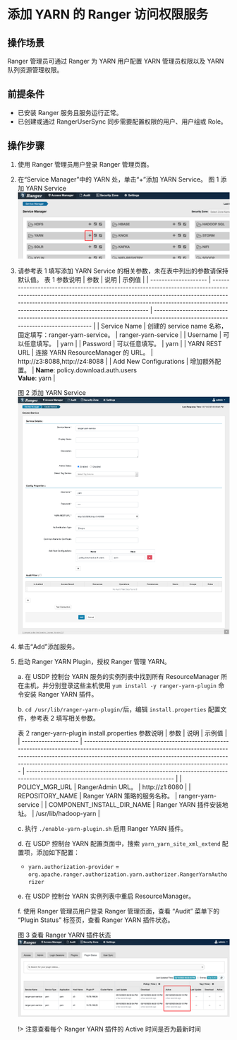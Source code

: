 # 添加 YARN 的 Ranger 访问权限服务

## 操作场景

Ranger 管理员可通过 Ranger 为 YARN 用户配置 YARN 管理员权限以及 YARN 队列资源管理权限。

## 前提条件

- 已安装 Ranger 服务且服务运行正常。
- 已创建或通过 RangerUserSync 同步需要配置权限的用户、用户组或 Role。

## 操作步骤

1. 使用 Ranger 管理员用户登录 Ranger 管理页面。
2. 在“Service Manager”中的 YARN 处，单击“+”添加 YARN Service。
   图 1 添加 YARN Service
   ![](assets/2023-03-10-17-55-43.png)
3. 请参考表 1 填写添加 YARN Service 的相关参数，未在表中列出的参数请保持默认值。
   表 1 参数说明
   | 参数 | 说明 | 示例值 |
   | -------------------- | ---------------------------------------------------------------------------------------------------------------------------------------------------------------------------------------------------------------------------------------------------------------------------------- | ------------------------------------------------------------------------------------------------------------------------------ |
   | Service Name | 创建的 service name 名称，固定填写：ranger-yarn-service。 | ranger-yarn-service |
   | Username | 可以任意填写。 | yarn |
   | Password | 可以任意填写。 | yarn |
   | YARN REST URL | 连接 YARN ResourceManager 的 URL。 | http://z3:8088,http://z4:8088 |
   | Add New Configurations | 增加额外配置。 | **Name**: policy.download.auth.users<br/>**Value**: yarn |

   图 2 添加 YARN Service
   ![](assets/2023-03-10-18-08-25.png)

4. 单击“Add”添加服务。
5. 启动 Ranger YARN Plugin，授权 Ranger 管理 YARN。

   a. 在 USDP 控制台 YARN 服务的实例列表中找到所有 ResourceManager 所在主机，并分别登录这些主机使用 `yum install -y ranger-yarn-plugin` 命令安装 Ranger YARN 插件。

   b. `cd /usr/lib/ranger-yarn-plugin/`后，编辑 `install.properties` 配置文件，参考表 2 填写相关参数。

   表 2 ranger-yarn-plugin install.properties 参数说明
   | 参数 | 说明 | 示例值 |
   | -------------------- | ---------------------------------------------------------------------------------------------------------------------------------------------------------------------------------------------------------------------------------------------------------------------------------- | ------------------------------------------------------------------------------------------------------------------------------ |
   | POLICY_MGR_URL | RangerAdmin URL。 | http://z1:6080 |
   | REPOSITORY_NAME | Ranger YARN 策略的服务名称。 | ranger-yarn-service |
   | COMPONENT_INSTALL_DIR_NAME | Ranger YARN 插件安装地址。 | /usr/lib/hadoop-yarn |

   c. 执行 `./enable-yarn-plugin.sh` 启用 Ranger YARN 插件。

   d. 在 USDP 控制台 YARN 配置页面中，搜索 `yarn_yarn_site_xml_extend` 配置项，添加如下配置：

   - `yarn.authorization-provider` = `org.apache.ranger.authorization.yarn.authorizer.RangerYarnAuthorizer`

   e. 在 USDP 控制台 YARN 实例列表中重启 ResourceManager。

   f. 使用 Ranger 管理员用户登录 Ranger 管理页面，查看 “Audit” 菜单下的 “Plugin Status” 标签页，查看 Ranger YARN 插件状态。

   图 3 查看 Ranger YARN 插件状态
   ![](assets/2023-03-10-18-38-22.png)

   !> 注意查看每个 Ranger YARN 插件的 Active 时间是否为最新时间
